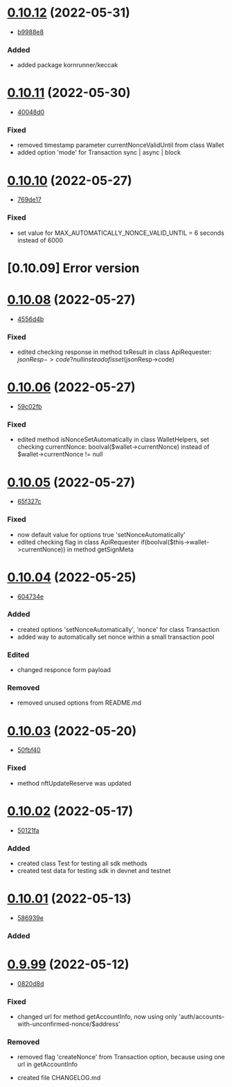 <a name="1.2.0"></a>

# [0.10.12](https://bitbucket.org/decimalteam/decimal-php-sdk/src/0.10.12/) (2022-05-31)
* [b9988e8](https://bitbucket.org/decimalteam/decimal-php-sdk/commits/b9988e8397531d7e73a6cfa63ae63cf8623e64a3)


### Added

*  added package kornrunner/keccak

# [0.10.11](https://bitbucket.org/decimalteam/decimal-php-sdk/src/0.10.11/) (2022-05-30)
* [40048d0](https://bitbucket.org/decimalteam/decimal-php-sdk/commits/40048d033c0afbb0fcaa3b323e273ffce7832d5e)


### Fixed

*  removed timestamp parameter currentNonceValidUntil from class Wallet
*  added option 'mode' for Transaction sync | async | block


# [0.10.10](https://bitbucket.org/decimalteam/decimal-php-sdk/src/0.10.10/) (2022-05-27)
* [769de17](https://bitbucket.org/decimalteam/decimal-php-sdk/commits/769de17a5bea2768e0c2c0e475eaafc7b48d66c8)

### Fixed

*  set value for MAX_AUTOMATICALLY_NONCE_VALID_UNTIL = 6 seconds instead of 6000

# [0.10.09] Error version

# [0.10.08](https://bitbucket.org/decimalteam/decimal-php-sdk/src/0.10.08/) (2022-05-27)
* [4556d4b](https://bitbucket.org/decimalteam/decimal-php-sdk/commits/4556d4b06058f7033c77cb9f4148db350a1de266)


### Fixed

*  edited checking response in method txResult in class ApiRequester: $jsonResp->code ? null instead of isset($jsonResp->code)

# [0.10.06](https://bitbucket.org/decimalteam/decimal-php-sdk/src/0.10.06/) (2022-05-27)
* [59c02fb](https://bitbucket.org/decimalteam/decimal-php-sdk/commits/59c02fb147829a7cfffafeecbfcbb3fa21e2b732)


### Fixed

*  edited method isNonceSetAutomatically in class WalletHelpers, set checking currentNonce: boolval($wallet->currentNonce) instead of  $wallet->currentNonce != null

# [0.10.05](https://bitbucket.org/decimalteam/decimal-php-sdk/src/0.10.05/) (2022-05-27)
* [65f327c](https://bitbucket.org/decimalteam/decimal-php-sdk/commits/65f327cd0652989d38d2854ec37cb9b299a9684f)


### Fixed

*  now default value for options true 'setNonceAutomatically'
*  edited checking flag in class ApiRequester if(boolval($this->wallet->currentNonce)) in method getSignMeta

# [0.10.04](https://bitbucket.org/decimalteam/decimal-php-sdk/src/0.10.04/) (2022-05-25)
* [604734e](https://bitbucket.org/decimalteam/decimal-php-sdk/commits/604734eaaf7691fc4bf809fd2d6b1d4397f3bbb2)


### Added

*  created options 'setNonceAutomatically', 'nonce' for class Transaction
*  added way to automatically set nonce within a small transaction pool

### Edited

*  changed responce form payload

### Removed

* removed unused options from README.md

# [0.10.03](https://bitbucket.org/decimalteam/decimal-php-sdk/src/0.10.03/) (2022-05-20)
* [50fbf40](https://bitbucket.org/decimalteam/decimal-php-sdk/commits/50fbf407bc6e003b53b76d9df074af14ad29bd1a)


### Fixed

*  method nftUpdateReserve was updated


# [0.10.02](https://bitbucket.org/decimalteam/decimal-php-sdk/src/0.10.02/) (2022-05-17)
* [50121fa](https://bitbucket.org/decimalteam/decimal-php-sdk/commits/50121fa06f5a7d521ed0a97491d8a5965f79c1d7)

### Added

* created class Test for testing all sdk methods
* created test data for testing sdk in devnet and testnet

# [0.10.01](https://bitbucket.org/decimalteam/decimal-php-sdk/src/0.10.01/) (2022-05-13)
* [586939e](https://bitbucket.org/decimalteam/decimal-php-sdk/commits/586939ef2ef5562ad336ded060d5df4c3dafb8fe)


### Added

# [0.9.99](https://bitbucket.org/decimalteam/decimal-php-sdk/src/0.9.99/) (2022-05-12)
* [0820d8d](https://bitbucket.org/decimalteam/decimal-php-sdk/commits/0820d8dd336e45d2d4ba177b71ef56c4131290d9)


### Fixed

* changed url for method getAccountInfo, now using only 'auth/accounts-with-unconfirmed-nonce/$address'

### Removed

* removed flag 'createNonce' from Transaction option, because using one url in getAccountInfo



* created file CHANGELOG.md


